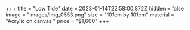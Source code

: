 +++
title = "Low Tide"
date = 2023-01-14T22:58:00.872Z
hidden = false
image = "images/img_0553.png"
size = "101cm by 101cm"
material = "Acrylic on canvas "
price = "$1,600"
+++
